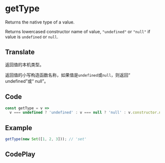 # getType

Returns the native type of a value.

Returns lowercased constructor name of value, `"undefined"` or `"null"` if value is `undefined` or `null`.

## Translate

返回值的本机类型。

返回值的小写构造函数名称，如果值是`undefined`或`null`，则返回“ undefined”或“ null”。

## Code

```js
const getType = v =>
  v === undefined ? 'undefined' : v === null ? 'null' : v.constructor.name.toLowerCase();
```

## Example

```js
getType(new Set([1, 2, 3])); // 'set'
```

## CodePlay

<template>
  <code-play codeplay-id="" />
</template>

